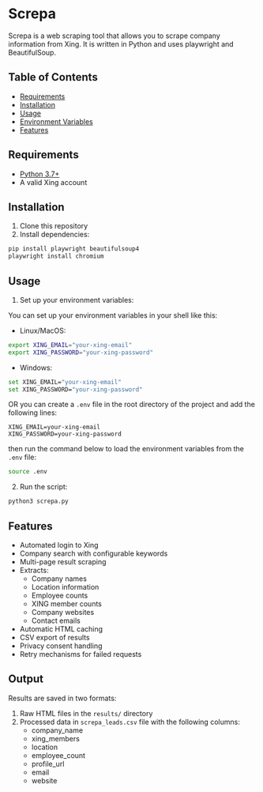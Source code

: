 # Screpa

Screpa is a web scraping tool that allows you to scrape company information from Xing. It is written in Python and uses playwright and BeautifulSoup.

## Table of Contents

- [Requirements](#requirements)
- [Installation](#installation)
- [Usage](#usage)
- [Environment Variables](#environment-variables)
- [Features](#features)

## Requirements

- [Python 3.7+](https://www.python.org/downloads/)
- A valid Xing account

## Installation

1. Clone this repository
2. Install dependencies:

```bash
pip install playwright beautifulsoup4
playwright install chromium
```

## Usage

1. Set up your environment variables:

You can set up your environment variables in your shell like this:

- Linux/MacOS:

```bash
export XING_EMAIL="your-xing-email"
export XING_PASSWORD="your-xing-password"
```

- Windows:

```bash
set XING_EMAIL="your-xing-email"
set XING_PASSWORD="your-xing-password"
```

OR you can create a `.env` file in the root directory of the project and add the following lines:

```env
XING_EMAIL=your-xing-email
XING_PASSWORD=your-xing-password
```

then run the command below to load the environment variables from the `.env` file:

```bash
source .env
```

2. Run the script:

```bash
python3 screpa.py
```

## Features

- Automated login to Xing
- Company search with configurable keywords
- Multi-page result scraping
- Extracts:
  - Company names
  - Location information
  - Employee counts
  - XING member counts
  - Company websites
  - Contact emails
- Automatic HTML caching
- CSV export of results
- Privacy consent handling
- Retry mechanisms for failed requests

## Output

Results are saved in two formats:

1. Raw HTML files in the `results/` directory
2. Processed data in `screpa_leads.csv` file with the following columns:
   - company_name
   - xing_members
   - location
   - employee_count
   - profile_url
   - email
   - website
